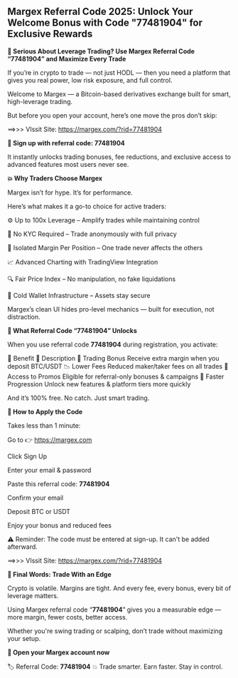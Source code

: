## Margex Referral Code 2025: Unlock Your Welcome Bonus with Code "77481904" for Exclusive Rewards


**🎯 Serious About Leverage Trading? Use Margex Referral Code “77481904” and Maximize Every Trade**

If you’re in crypto to trade — not just HODL — then you need a platform that gives you real power, low risk exposure, and full control.

Welcome to Margex — a Bitcoin-based derivatives exchange built for smart, high-leverage trading.

But before you open your account, here’s one move the pros don’t skip:

==>>> VIssit Site: https://margex.com/?rid=77481904

**🔐 Sign up with referral code: 77481904**

It instantly unlocks trading bonuses, fee reductions, and exclusive access to advanced features most users never see.

**💥 Why Traders Choose Margex**

Margex isn’t for hype. It’s for performance.

Here’s what makes it a go-to choice for active traders:

⚙️ Up to 100x Leverage – Amplify trades while maintaining control

🔐 No KYC Required – Trade anonymously with full privacy

🧠 Isolated Margin Per Position – One trade never affects the others

📈 Advanced Charting with TradingView Integration

🔍 Fair Price Index – No manipulation, no fake liquidations

🧊 Cold Wallet Infrastructure – Assets stay secure

Margex’s clean UI hides pro-level mechanics — built for execution, not distraction.

**🎁 What Referral Code “77481904” Unlocks**

When you use referral code **77481904** during registration, you activate:

🔑 Benefit	📌 Description
💸 Trading Bonus	Receive extra margin when you deposit BTC/USDT
📉 Lower Fees	Reduced maker/taker fees on all trades
🎯 Access to Promos	Eligible for referral-only bonuses & campaigns
🚀 Faster Progression	Unlock new features & platform tiers more quickly

And it’s 100% free. No catch. Just smart trading.

**📝 How to Apply the Code**

Takes less than 1 minute:

Go to 👉 https://margex.com

Click Sign Up

Enter your email & password

Paste this referral code: **77481904**

Confirm your email

Deposit BTC or USDT

Enjoy your bonus and reduced fees

⚠️ Reminder: The code must be entered at sign-up. It can't be added afterward.

==>>> VIssit Site: https://margex.com/?rid=77481904


**🔎 Final Words: Trade With an Edge**

Crypto is volatile. Margins are tight. And every fee, every bonus, every bit of leverage matters.

Using Margex referral code “**77481904**” gives you a measurable edge — more margin, fewer costs, better access.

Whether you're swing trading or scalping, don’t trade without maximizing your setup.

**🔗 Open your Margex account now**

🏷 Referral Code: **77481904**
💥 Trade smarter. Earn faster. Stay in control.

